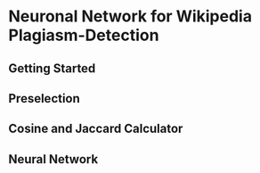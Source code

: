 # Neuronal Network for Wikipedia Plagiasm-Detection

## Getting Started

## Preselection

## Cosine and Jaccard Calculator

## Neural Network


